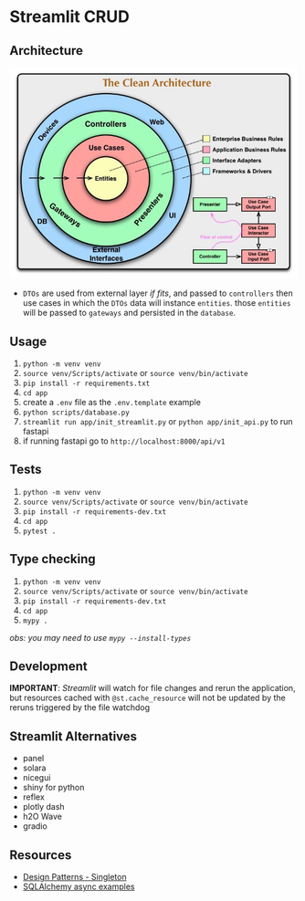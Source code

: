 # Streamlit CRUD

## Architecture

![clean-architecture](docs/assets/clean_architecture.jpg)

- `DTOs` are used from external layer _if fits_, and passed to `controllers` then use cases in which the `DTOs` data will instance `entities`. those `entities` will be passed to `gateways` and persisted in the `database`.

## Usage

1. `python -m venv venv`
2. `source venv/Scripts/activate` or `source venv/bin/activate`
3. `pip install -r requirements.txt`
4. `cd app`
5. create a `.env` file as the `.env.template` example
6. `python scripts/database.py`
7. `streamlit run app/init_streamlit.py` or `python app/init_api.py` to run fastapi
8. if running fastapi go to `http://localhost:8000/api/v1`

## Tests

1. `python -m venv venv`
2. `source venv/Scripts/activate` or `source venv/bin/activate`
3. `pip install -r requirements-dev.txt`
4. `cd app`
5. `pytest .`

## Type checking

1. `python -m venv venv`
2. `source venv/Scripts/activate` or `source venv/bin/activate`
3. `pip install -r requirements-dev.txt`
4. `cd app`
5. `mypy .`

_obs: you may need to use `mypy --install-types`_

## Development

**IMPORTANT**: _Streamlit_ will watch for file changes and rerun the application, but resources cached with `@st.cache_resource` will not be updated by the reruns triggered by the file watchdog

## Streamlit Alternatives

- panel
- solara
- nicegui
- shiny for python
- reflex
- plotly dash
- h2O Wave
- gradio

## Resources

- [Design Patterns - Singleton](https://design-patterns-ebook.readthedocs.io/en/latest/creational/singleton/)
- [SQLAlchemy async examples](https://docs.sqlalchemy.org/en/20/_modules/examples/asyncio/async_orm.html)
